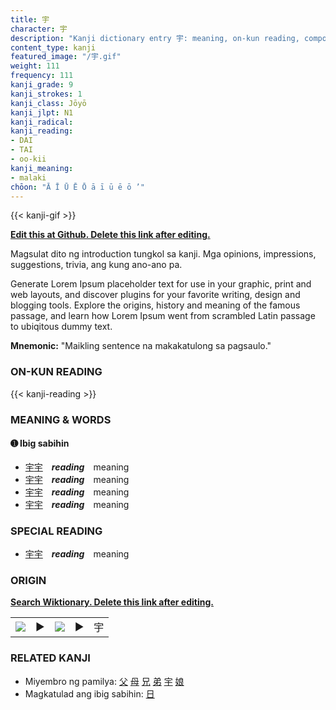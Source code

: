 ```yaml
---
title: 宇
character: 宇
description: "Kanji dictionary entry 宇: meaning, on-kun reading, compounds, origin, related kanji"
content_type: kanji
featured_image: "/宇.gif"
weight: 111
frequency: 111
kanji_grade: 9
kanji_strokes: 1
kanji_class: Jōyō
kanji_jlpt: N1
kanji_radical: 
kanji_reading: 
- DAI
- TAI
- oo-kii
kanji_meaning:
- malaki
chōon: "Ā Ī Ū Ē Ō ā ī ū ē ō ’"
---
```

[//]: # (Don't edit the line below. Kanji animated GIF code is automatically generated.)
{{< kanji-gif >}}

[//]: # (Edit below this line.)

**[Edit this at Github. Delete this link after editing.](https://github.com/tim0g/tim/tree/main/content/kanji/宇/index.md)**

Magsulat dito ng introduction tungkol sa kanji. Mga opinions, impressions, suggestions, trivia, ang kung ano-ano pa.

Generate Lorem Ipsum placeholder text for use in your graphic, print and web layouts, and discover plugins for your favorite writing, design and blogging tools. Explore the origins, history and meaning of the famous passage, and learn how Lorem Ipsum went from scrambled Latin passage to ubiqitous dummy text.
 
**Mnemonic:** "Maikling sentence na makakatulong sa pagsaulo."

### ON-KUN READING

[//]: # (Don't edit the line below. ON-KUN READING code is automatically generated.)
{{< kanji-reading >}}

### MEANING & WORDS

#### ➊ **Ibig sabihin**
  - [宇](../宇)[宇](../宇)　***reading***　meaning
  - [宇](../宇)[宇](../宇)　***reading***　meaning
  - [宇](../宇)[宇](../宇)　***reading***　meaning
  - [宇](../宇)[宇](../宇)　***reading***　meaning

### SPECIAL READING
  - [宇](../宇)[宇](../宇)　***reading***　meaning

### ORIGIN

**[Search Wiktionary. Delete this link after editing.](https://wiktionary.org/wiki/宇)**
<table class="kanji-table"><tr><td>
<img src="60px-宇-bronze.svg.png">
</td><td>▶</td><td>
<img src="60px-宇-oracle.svg.png">
</td><td>▶</td>
<td class="kanji-origin">宇</td>
</tr></table>

### RELATED KANJI
- Miyembro ng pamilya: [父](../父) [母](../母) [兄](../兄) [弟](../弟) [宇](../宇) [娘](../娘)
- Magkatulad ang ibig sabihin: [日](../日)
